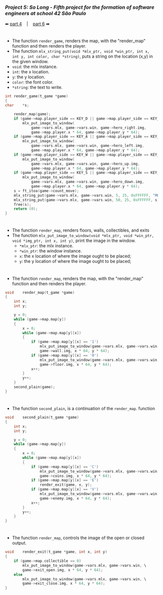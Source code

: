 ### _Project 5: So Long - Fifth project for the formation of software engineers at school 42 São Paulo_

 ⬅ [part 4](https://github.com/Vinicius-Santoro/42-formation-lvl1-5.so-long/blob/main/READMES/02.so_long.md) &nbsp;&nbsp;&nbsp;|&nbsp;&nbsp;&nbsp; [part 6](https://github.com/Vinicius-Santoro/42-formation-lvl1-5.so-long/blob/main/READMES/04.read_map.md) ➡
 
<h1></h1>

- The function `render_game`, renders the map, with the "render_map" function and then renders the player.
- The function `mlx_string_put(void *mlx_ptr, void *win_ptr, int x, int y, int color, char *string)`, puts a string on the location (x,y) in the given window.
-	`void`: the mlx instance.
-	`int`: the x location.
-	`y`: the y location.
-	`color`: the font color.
-	`*string`: the text to write.

```c
int	render_game(t_game *game)
{
char	*s;

	render_map(game);
	if (game->map.player_side == KEY_D || game->map.player_side == KEY_RIGHT)
		mlx_put_image_to_window(
			game->vars.mlx, game->vars.win, game->hero_right.img,
			game->map.player.x * 64, game->map.player.y * 64);
	if (game->map.player_side == KEY_A || game->map.player_side == KEY_LEFT)
		mlx_put_image_to_window(
			game->vars.mlx, game->vars.win, game->hero_left.img,
			game->map.player.x * 64, game->map.player.y * 64);
	if (game->map.player_side == KEY_W || game->map.player_side == KEY_UP)
		mlx_put_image_to_window(
			game->vars.mlx, game->vars.win, game->hero_up.img,
			game->map.player.x * 64, game->map.player.y * 64);
	if (game->map.player_side == KEY_S || game->map.player_side == KEY_DOWN)
		mlx_put_image_to_window(
			game->vars.mlx, game->vars.win, game->hero_down.img,
			game->map.player.x * 64, game->map.player.y * 64);
	s = ft_itoa(game->count_move);
	mlx_string_put(game->vars.mlx, game->vars.win, 5, 25, 0xFFFFFF, "MOVES:");
	mlx_string_put(game->vars.mlx, game->vars.win, 50, 25, 0xFFFFFF, s);
	free(s);
	return (0);
}
```

<h1></h1>

- The function `render_map`, renders floors, walls, collectibles, and exits
- The function `mlx_put_image_to_window(void *mlx_ptr, void *win_ptr, void *img_ptr, int x, int y)`, print the image in the window.
    - `*mlx_ptr`: the mlx instance.
    - `*win_ptr`: the window instance.
    - `x`: the x location of where the image ought to be placed;
    - `y`: the y location of where the image ought to be placed;

<h1></h1>

- The function `render_map`, renders the map, with the "render_map" function and then renders the player.

```c
void	render_map(t_game *game)
{
	int	x;
	int	y;

	y = 0;
	while (game->map.map[y])
	{
		x = 0;
		while (game->map.map[y][x])
		{
			if (game->map.map[y][x] == '1')
				mlx_put_image_to_window(game->vars.mlx, game->vars.win, \
				game->wall.img, x * 64, y * 64);
			if (game->map.map[y][x] == '0')
				mlx_put_image_to_window(game->vars.mlx, game->vars.win, \
				game->floor.img, x * 64, y * 64);
			x++;
		}
		y++;
	}
	second_plain(game);
}
```
<h1></h1>

- The function `second_plain`, is a continuation of the `render_map`. function

```c
void	second_plain(t_game *game)
{
	int	x;
	int	y;

	y = 0;
	while (game->map.map[y])
	{
		x = 0;
		while (game->map.map[y][x])
		{
			if (game->map.map[y][x] == 'C')
				mlx_put_image_to_window(game->vars.mlx, game->vars.win, \
				game->coins.img, x * 64, y * 64);
			if (game->map.map[y][x] == 'E')
				render_exit(game, x, y);
			if (game->map.map[y][x] == 'V')
				mlx_put_image_to_window(game->vars.mlx, game->vars.win, \
				game->enemy.img, x * 64, y * 64);
			x++;
		}
		y++;
	}
}
```
<h1></h1>

- The function `render_map`, controls the image of the open or closed output.

```c
void	render_exit(t_game *game, int x, int y)
{
	if (game->map.collectible == 0)
		mlx_put_image_to_window(game->vars.mlx, game->vars.win, \
		game->exit_open.img, x * 64, y * 64);
	else
		mlx_put_image_to_window(game->vars.mlx, game->vars.win, \
		game->exit_close.img, x * 64, y * 64);
}
```
